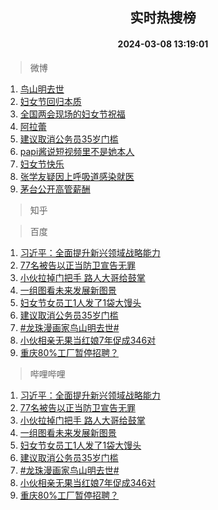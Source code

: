 <div align="center"><h2>实时热搜榜</h2><h4>2024-03-08 13:19:01</h4></div>

> 微博  

1. [鸟山明去世](https://s.weibo.com/weibo?q=%23%E9%B8%9F%E5%B1%B1%E6%98%8E%E5%8E%BB%E4%B8%96%23&t=31&band_rank=1&Refer=top)<br />
2. [妇女节回归本质](https://s.weibo.com/weibo?q=%E5%A6%87%E5%A5%B3%E8%8A%82%E5%9B%9E%E5%BD%92%E6%9C%AC%E8%B4%A8&t=31&band_rank=2&Refer=top)<br />
3. [全国两会现场的妇女节祝福](https://s.weibo.com/weibo?q=%23%E5%85%A8%E5%9B%BD%E4%B8%A4%E4%BC%9A%E7%8E%B0%E5%9C%BA%E7%9A%84%E5%A6%87%E5%A5%B3%E8%8A%82%E7%A5%9D%E7%A6%8F%23&t=31&band_rank=3&Refer=top)<br />
4. [阿拉蕾](https://s.weibo.com/weibo?q=%E9%98%BF%E6%8B%89%E8%95%BE&t=31&band_rank=4&Refer=top)<br />
5. [建议取消公务员35岁门槛](https://s.weibo.com/weibo?q=%23%E5%BB%BA%E8%AE%AE%E5%8F%96%E6%B6%88%E5%85%AC%E5%8A%A1%E5%91%9835%E5%B2%81%E9%97%A8%E6%A7%9B%23&t=31&band_rank=5&Refer=top)<br />
6. [papi酱说短视频里不是她本人](https://s.weibo.com/weibo?q=%23papi%E9%85%B1%E8%AF%B4%E7%9F%AD%E8%A7%86%E9%A2%91%E9%87%8C%E4%B8%8D%E6%98%AF%E5%A5%B9%E6%9C%AC%E4%BA%BA%23&t=31&band_rank=6&Refer=top)<br />
7. [妇女节快乐](https://s.weibo.com/weibo?q=%23%E5%A6%87%E5%A5%B3%E8%8A%82%E5%BF%AB%E4%B9%90%23&t=31&band_rank=7&Refer=top)<br />
8. [张学友疑因上呼吸道感染就医](https://s.weibo.com/weibo?q=%23%E5%BC%A0%E5%AD%A6%E5%8F%8B%E7%96%91%E5%9B%A0%E4%B8%8A%E5%91%BC%E5%90%B8%E9%81%93%E6%84%9F%E6%9F%93%E5%B0%B1%E5%8C%BB%23&t=31&band_rank=8&Refer=top)<br />
9. [茅台公开高管薪酬](https://s.weibo.com/weibo?q=%23%E8%8C%85%E5%8F%B0%E5%85%AC%E5%BC%80%E9%AB%98%E7%AE%A1%E8%96%AA%E9%85%AC%23&t=31&band_rank=9&Refer=top)<br />

> 知乎  


> 百度  

1. [习近平：全面提升新兴领域战略能力](https://www.baidu.com/s?wd=%E4%B9%A0%E8%BF%91%E5%B9%B3%EF%BC%9A%E5%85%A8%E9%9D%A2%E6%8F%90%E5%8D%87%E6%96%B0%E5%85%B4%E9%A2%86%E5%9F%9F%E6%88%98%E7%95%A5%E8%83%BD%E5%8A%9B&sa=fyb_news&rsv_dl=fyb_news)<br />
2. [77名被告以正当防卫宣告无罪](https://www.baidu.com/s?wd=77%E5%90%8D%E8%A2%AB%E5%91%8A%E4%BB%A5%E6%AD%A3%E5%BD%93%E9%98%B2%E5%8D%AB%E5%AE%A3%E5%91%8A%E6%97%A0%E7%BD%AA&sa=fyb_news&rsv_dl=fyb_news)<br />
3. [小伙拉掉门把手 路人大哥给鼓掌](https://www.baidu.com/s?wd=%E5%B0%8F%E4%BC%99%E6%8B%89%E6%8E%89%E9%97%A8%E6%8A%8A%E6%89%8B+%E8%B7%AF%E4%BA%BA%E5%A4%A7%E5%93%A5%E7%BB%99%E9%BC%93%E6%8E%8C&sa=fyb_news&rsv_dl=fyb_news)<br />
4. [一组图看未来发展新图景](https://www.baidu.com/s?wd=%E4%B8%80%E7%BB%84%E5%9B%BE%E7%9C%8B%E6%9C%AA%E6%9D%A5%E5%8F%91%E5%B1%95%E6%96%B0%E5%9B%BE%E6%99%AF&sa=fyb_news&rsv_dl=fyb_news)<br />
5. [妇女节女员工1人发了1袋大馒头](https://www.baidu.com/s?wd=%E5%A6%87%E5%A5%B3%E8%8A%82%E5%A5%B3%E5%91%98%E5%B7%A51%E4%BA%BA%E5%8F%91%E4%BA%861%E8%A2%8B%E5%A4%A7%E9%A6%92%E5%A4%B4&sa=fyb_news&rsv_dl=fyb_news)<br />
6. [建议取消公务员35岁门槛](https://www.baidu.com/s?wd=%E5%BB%BA%E8%AE%AE%E5%8F%96%E6%B6%88%E5%85%AC%E5%8A%A1%E5%91%9835%E5%B2%81%E9%97%A8%E6%A7%9B&sa=fyb_news&rsv_dl=fyb_news)<br />
7. [#龙珠漫画家鸟山明去世#](https://www.baidu.com/s?wd=%23%E9%BE%99%E7%8F%A0%E6%BC%AB%E7%94%BB%E5%AE%B6%E9%B8%9F%E5%B1%B1%E6%98%8E%E5%8E%BB%E4%B8%96%23&sa=fyb_news&rsv_dl=fyb_news)<br />
8. [小伙相亲无果当红娘7年促成346对](https://www.baidu.com/s?wd=%E5%B0%8F%E4%BC%99%E7%9B%B8%E4%BA%B2%E6%97%A0%E6%9E%9C%E5%BD%93%E7%BA%A2%E5%A8%987%E5%B9%B4%E4%BF%83%E6%88%90346%E5%AF%B9&sa=fyb_news&rsv_dl=fyb_news)<br />
9. [重庆80%工厂暂停招聘？](https://www.baidu.com/s?wd=%E9%87%8D%E5%BA%8680%25%E5%B7%A5%E5%8E%82%E6%9A%82%E5%81%9C%E6%8B%9B%E8%81%98%EF%BC%9F&sa=fyb_news&rsv_dl=fyb_news)<br />

> 哔哩哔哩  

1. [习近平：全面提升新兴领域战略能力](https://www.baidu.com/s?wd=%E4%B9%A0%E8%BF%91%E5%B9%B3%EF%BC%9A%E5%85%A8%E9%9D%A2%E6%8F%90%E5%8D%87%E6%96%B0%E5%85%B4%E9%A2%86%E5%9F%9F%E6%88%98%E7%95%A5%E8%83%BD%E5%8A%9B&sa=fyb_news&rsv_dl=fyb_news)<br />
2. [77名被告以正当防卫宣告无罪](https://www.baidu.com/s?wd=77%E5%90%8D%E8%A2%AB%E5%91%8A%E4%BB%A5%E6%AD%A3%E5%BD%93%E9%98%B2%E5%8D%AB%E5%AE%A3%E5%91%8A%E6%97%A0%E7%BD%AA&sa=fyb_news&rsv_dl=fyb_news)<br />
3. [小伙拉掉门把手 路人大哥给鼓掌](https://www.baidu.com/s?wd=%E5%B0%8F%E4%BC%99%E6%8B%89%E6%8E%89%E9%97%A8%E6%8A%8A%E6%89%8B+%E8%B7%AF%E4%BA%BA%E5%A4%A7%E5%93%A5%E7%BB%99%E9%BC%93%E6%8E%8C&sa=fyb_news&rsv_dl=fyb_news)<br />
4. [一组图看未来发展新图景](https://www.baidu.com/s?wd=%E4%B8%80%E7%BB%84%E5%9B%BE%E7%9C%8B%E6%9C%AA%E6%9D%A5%E5%8F%91%E5%B1%95%E6%96%B0%E5%9B%BE%E6%99%AF&sa=fyb_news&rsv_dl=fyb_news)<br />
5. [妇女节女员工1人发了1袋大馒头](https://www.baidu.com/s?wd=%E5%A6%87%E5%A5%B3%E8%8A%82%E5%A5%B3%E5%91%98%E5%B7%A51%E4%BA%BA%E5%8F%91%E4%BA%861%E8%A2%8B%E5%A4%A7%E9%A6%92%E5%A4%B4&sa=fyb_news&rsv_dl=fyb_news)<br />
6. [建议取消公务员35岁门槛](https://www.baidu.com/s?wd=%E5%BB%BA%E8%AE%AE%E5%8F%96%E6%B6%88%E5%85%AC%E5%8A%A1%E5%91%9835%E5%B2%81%E9%97%A8%E6%A7%9B&sa=fyb_news&rsv_dl=fyb_news)<br />
7. [#龙珠漫画家鸟山明去世#](https://www.baidu.com/s?wd=%23%E9%BE%99%E7%8F%A0%E6%BC%AB%E7%94%BB%E5%AE%B6%E9%B8%9F%E5%B1%B1%E6%98%8E%E5%8E%BB%E4%B8%96%23&sa=fyb_news&rsv_dl=fyb_news)<br />
8. [小伙相亲无果当红娘7年促成346对](https://www.baidu.com/s?wd=%E5%B0%8F%E4%BC%99%E7%9B%B8%E4%BA%B2%E6%97%A0%E6%9E%9C%E5%BD%93%E7%BA%A2%E5%A8%987%E5%B9%B4%E4%BF%83%E6%88%90346%E5%AF%B9&sa=fyb_news&rsv_dl=fyb_news)<br />
9. [重庆80%工厂暂停招聘？](https://www.baidu.com/s?wd=%E9%87%8D%E5%BA%8680%25%E5%B7%A5%E5%8E%82%E6%9A%82%E5%81%9C%E6%8B%9B%E8%81%98%EF%BC%9F&sa=fyb_news&rsv_dl=fyb_news)<br />
